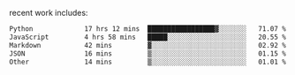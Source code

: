 
<!--<img width="1415" height="100" alt="blu" src="https://github.com/rdsilva01/rdsilva01/assets/101207588/deb060e5-d035-4f09-b511-e3f50605b207">-->

<!-- \> Enthusiastic about developing and building solutions <br>
\> Computer Science and Engineering @ UBI -->

<!-- <a href="https://www.rodrigosilva.live/">personal website</a> 🏁 -->

<!-- ![](https://komarev.com/ghpvc/?username=rdsilva01) -->

recent work includes:
<!--START_SECTION:waka-->

```txt
Python             17 hrs 12 mins  █████████████████▓░░░░░░░   71.07 %
JavaScript         4 hrs 58 mins   █████░░░░░░░░░░░░░░░░░░░░   20.55 %
Markdown           42 mins         ▓░░░░░░░░░░░░░░░░░░░░░░░░   02.92 %
JSON               16 mins         ▒░░░░░░░░░░░░░░░░░░░░░░░░   01.15 %
Other              14 mins         ▒░░░░░░░░░░░░░░░░░░░░░░░░   01.01 %
```

<!--END_SECTION:waka-->

